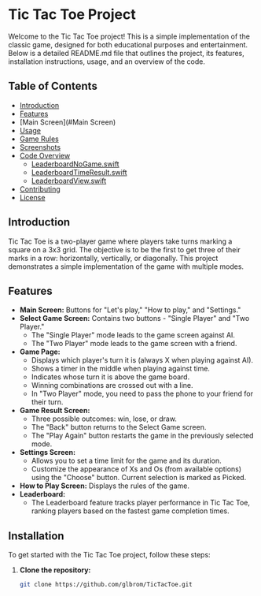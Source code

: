 # Tic Tac Toe Project

Welcome to the Tic Tac Toe project! This is a simple implementation of the classic game, designed for both educational purposes and entertainment. Below is a detailed README.md file that outlines the project, its features, installation instructions, usage, and an overview of the code.

## Table of Contents

- [Introduction](#introduction)
- [Features](#features)
- [Main Screen](#Main Screen)
- [Usage](#usage)
- [Game Rules](#game-rules)
- [Screenshots](#screenshots)
- [Code Overview](#code-overview)
  - [LeaderboardNoGame.swift](#leaderboardnogame-swift)
  - [LeaderboardTimeResult.swift](#leaderboardtimeresult-swift)
  - [LeaderboardView.swift](#leaderboardview-swift)
- [Contributing](#contributing)
- [License](#license)

## Introduction

Tic Tac Toe is a two-player game where players take turns marking a square on a 3x3 grid. The objective is to be the first to get three of their marks in a row: horizontally, vertically, or diagonally. This project demonstrates a simple implementation of the game with multiple modes.

## Features

- **Main Screen:** Buttons for "Let's play," "How to play," and "Settings."
- **Select Game Screen:** Contains two buttons - "Single Player" and "Two Player."
  - The "Single Player" mode leads to the game screen against AI.
  - The "Two Player" mode leads to the game screen with a friend.
- **Game Page:**
  - Displays which player's turn it is (always X when playing against AI).
  - Shows a timer in the middle when playing against time.
  - Indicates whose turn it is above the game board.
  - Winning combinations are crossed out with a line.
  - In "Two Player" mode, you need to pass the phone to your friend for their turn.
- **Game Result Screen:**
  - Three possible outcomes: win, lose, or draw.
  - The "Back" button returns to the Select Game screen.
  - The "Play Again" button restarts the game in the previously selected mode.
- **Settings Screen:**
  - Allows you to set a time limit for the game and its duration.
  - Customize the appearance of Xs and Os (from available options) using the "Choose" button. Current selection is marked as Picked.
- **How to Play Screen:** Displays the rules of the game.
- **Leaderboard:**
  - The Leaderboard feature tracks player performance in Tic Tac Toe, ranking players based on the fastest game completion times.

## Installation

To get started with the Tic Tac Toe project, follow these steps:

1. **Clone the repository:**
   ```bash
   git clone https://github.com/glbrom/TicTacToe.git
